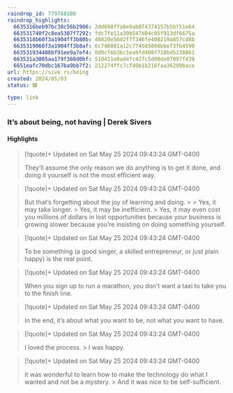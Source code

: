 ```yaml
---
raindrop_id: 779788100
raindrop_highlights:
  6635316beb97bc38c56b2906: 2dd698ffa6e9ab074374157b5bf51e64
  663531740f2c8ea5307f7292: fdc7fe11a39b547d04c05f913df6675a
  6635318b60f3a1904ff3b80b: 48828e56d2f7f346fe400219a857cd8b
  6635319060f3a1904ff3b8af: 6c746081a12c774565066bbef3fb4590
  663531934408bf91ee9a7ef4: 0d0cf6b36c1ea9fd408f718bd5238861
  663531a3005aa179f388d0bf: 510411e8ad4fc427c5d00de07097f439
  6651eafc70dbc167ba9bb7f2: 212274ffc7cf49b1b216faa36299bace
url: https://sive.rs/being
created: 2024/05/03
status: 🟥

type: link
---
```



### It’s about being, not having | Derek Sivers



#### Highlights

> [!quote]+ Updated on Sat May 25 2024 09:43:24 GMT-0400
>
> They’ll assume the only reason we do anything is to get it done, and doing it yourself is not the most efficient way.

> [!quote]+ Updated on Sat May 25 2024 09:43:24 GMT-0400
>
> But that’s forgetting about the joy of learning and doing.
&gt;
&gt;	Yes, it may take longer.
&gt;	Yes, it may be inefficient.
&gt;	Yes, it may even cost you millions of dollars in lost opportunities because your business is growing slower because you’re insisting on doing something yourself.

> [!quote]+ Updated on Sat May 25 2024 09:43:24 GMT-0400
>
> To be something (a good singer, a skilled entrepreneur, or just plain happy) is the real point.

> [!quote]+ Updated on Sat May 25 2024 09:43:24 GMT-0400
>
> When you sign up to run a marathon, you don’t want a taxi to take you to the finish line.

> [!quote]+ Updated on Sat May 25 2024 09:43:24 GMT-0400
>
> In the end, it’s about what you want to be, not what you want to have.

> [!quote]+ Updated on Sat May 25 2024 09:43:24 GMT-0400
>
> I loved the process.
&gt;	I was happy.

> [!quote]+ Updated on Sat May 25 2024 09:43:24 GMT-0400
>
> it was wonderful to learn how to make the technology do what I wanted and not be a mystery.
&gt;	And it was nice to be self-sufficient.

